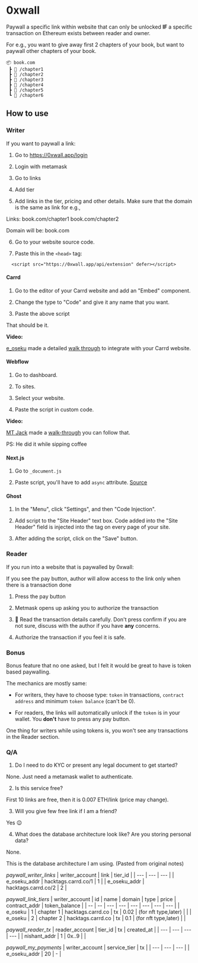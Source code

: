 # 0xwall

Paywall a specific link within website that can only be unlocked **IF** a specific transaction on Ethereum exists between reader and owner.

For e.g., you want to give away first 2 chapters of your book, but want to paywall other chapters of your book.

```
📦 book.com
 ┣ 📜 /chapter1
 ┣ 📜 /chapter2
 ┣ 🦊 /chapter3
 ┣ 🦊 /chapter4
 ┣ 🦊 /chapter5
 ┗ 🦊 /chapter6
```

## How to use

### Writer

If you want to paywall a link:

1. Go to https://0xwall.app/login

2. Login with metamask

3. Go to links

4. Add tier

5. Add links in the tier, pricing and other details. Make sure that the domain is the same as link for e.g.,

Links:
book.com/chapter1
book.com/chapter2

Domain will be:
book.com

6. Go to your website source code.

7. Paste this in the `<head>` tag:

```
  <script src="https://0xwall.app/api/extension" defer></script>
```

#### Carrd

1. Go to the editor of your Carrd website and add an "Embed" component.

2. Change the type to "Code" and give it any name that you want.

3. Paste the above script

That should be it.

**Video:**

[e_oseku](https://twitter.com/e_oseku) made a detailed [walk through](https://www.youtube.com/watch?v=QVI6SVj0Aqc) to integrate with your Carrd website.

#### Webflow

1. Go to dashboard.

2. To sites.

3. Select your website.

4. Paste the script in custom code.

**Video:**

[MT Jack](https://twitter.com/mtjack9) made a [walk-through](https://twitter.com/mtjack9/status/1579536799814537217) you can follow that.

PS: He did it while sipping coffee

#### Next.js

1. Go to `_document.js`

2. Paste script, you'll have to add `async` attribute. [Source](https://developer.chrome.com/blog/script-component/#sequencing-third-party-scripts-without-a-framework-component)

#### Ghost

1. In the "Menu", click "Settings", and then "Code Injection".

2. Add script to the "Site Header" text box. Code added into the "Site Header" field is injected into the <head> tag on every page of your site.

3. After adding the script, click on the "Save" button.


### Reader

If you run into a website that is paywalled by 0xwall:

If you see the pay button, author will allow access to the link only when there is a transaction done

1. Press the pay button

2. Metmask opens up asking you to authorize the transaction

3. 🔴 Read the transaction details carefully. Don't press confirm if you are not sure, discuss with the author if you have **any** concerns.

4. Authorize the transaction if you feel it is safe.

### Bonus

Bonus feature that no one asked, but I felt it would be great to have is token based paywalling.

The mechanics are mostly same:

- For writers, they have to choose type: `token` in transactions, `contract address` and minimum `token balance` (can't be 0).

- For readers, the links will automatically unlock if the `token` is in your wallet. You **don't** have to press any pay button.

One thing for writers while using tokens is, you won't see any transactions in the Reader section.

### Q/A

1. Do I need to do KYC or present any legal document to get started?

None. Just need a metamask wallet to authenticate.

2. Is this service free?

First 10 links are free, then it is 0.007 ETH/link (price may change).

3. Will you give few free link if I am a friend?

Yes 😉

4. What does the database architecture look like? Are you storing personal data?

None.

This is the database architecture I am using. (Pasted from original notes)

_paywall_writer_links_
| writer_account | link | tier_id |
| --- | --- | --- |
| e_oseku_addr | hacktags.carrd.co/1 | 1 |
| e_oseku_addr | hacktags.carrd.co/2 | 2 |

_paywall_link_tiers_
| writer_account | id | name | domain | type | price | contract_addr | token_balance |
| -- | -- | --- | --- | --- | --- | --- | --- |
| e_oseku | 1 | chapter 1 | hacktags.carrd.co | tx | 0.02 | (for nft type,later) | |
| e_oseku | 2 | chapter 2 | hacktags.carrd.co | tx | 0.1 | (for nft type,later) | |

_paywall_reader_tx_
| reader_account | tier_id | tx | created_at |
| --- | --- | --- | --- |
| nishant_addr | 1 | 0x..9 | |

_paywall_my_payments_
| writer_account | service_tier | tx |
| --- | --- | --- |
| e_oseku_addr | 20 | - |
